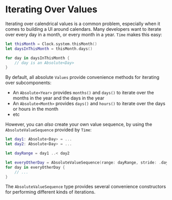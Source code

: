 # Iterating Over Values

Iterating over calendrical values is a common problem, especially when it comes to building a UI around calendars. Many developers want to iterate over every day in a month, or every month in a year. `Time` makes this easy:

```swift
let thisMonth = Clock.system.thisMonth()
let daysInThisMonth = thisMonth.days()

for day in daysInThisMonth {
    // day is an Absolute<Day>
}
```

By default, all absolute `Values` provide convenience methods for iterating over subcomponents:

- An `Absolute<Year>` provides `months()` and `days()` to iterate over the months in the year and the days in the year
- An `Absolute<Month>` provides `days()` and `hours()` to iterate over the days or hours in the month
- etc

However, you can *also* create your own value sequence, by using the `AbsoluteValueSequence` provided by `Time`:

```swift
let day1: Absolute<Day> = ...
let day2: Absolute<Day> = ...

let dayRange = day1 ..< day2

let everyOtherDay = AbsoluteValueSequence(range: dayRange, stride: .days(2))
for day in everyOtherDay {
    // ...
}
```

The `AbsoluteValueSequence` type provides several convenience constructors for performing different kinds of iterations.
